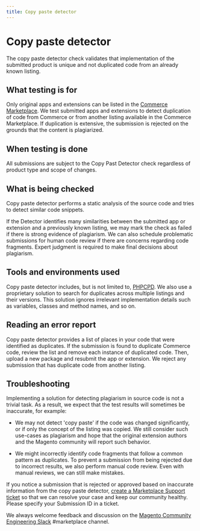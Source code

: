 ```yaml
---
title: Copy paste detector
---
```


# Copy paste detector

The copy paste detector check validates that implementation of the submitted product is unique and not duplicated code from an already known listing.

## What testing is for

Only original apps and extensions can be listed in the [Commerce Marketplace](https://marketplace.magento.com). We test submitted apps and extensions to detect duplication of code from Commerce or from another listing available in the Commerce Marketplace. If duplication is extensive, the submission is rejected on the grounds that the content is plagiarized.

## When testing is done

All submissions are subject to the Copy Past Detector check regardless of product type and scope of changes.

## What is being checked

Copy paste detector performs a static analysis of the source code and tries to detect similar code snippets.

If the Detector identifies many similarities between the submitted app or extension and a previously known listing, we may mark the check as failed if there is strong evidence of plagiarism. We can also schedule problematic submissions for human code review if there are concerns regarding code fragments. Expert judgment is required to make final decisions about plagiarism.

## Tools and environments used

Copy paste detector includes, but is not limited to, [PHPCPD](https://github.com/sebastianbergmann/phpcpd). We also use a proprietary solution to search for duplicates across multiple listings and their versions. This solution ignores irrelevant implementation details such as variables, classes and method names, and so on.

## Reading an error report

Copy paste detector provides a list of places in your code that were identified as duplicates. If the submission is found to duplicate Commerce code, review the list and remove each instance of duplicated code. Then, upload a new package and resubmit the app or extension. We reject any submission that has duplicate code from another listing.

## Troubleshooting

Implementing a solution for detecting plagiarism in source code is not a trivial task. As a result, we expect that the test results will sometimes be inaccurate, for example:

-  We may not detect 'copy paste' if the code was changed significantly, or if only the concept of the listing was copied. We still consider such use-cases as plagiarism and hope that the original extension authors and the Magento community will report such behavior.

-  We might incorrectly identify code fragments that follow a common pattern as duplicates.  To prevent a submission from being rejected due to incorrect results, we also perform manual code review. Even with manual reviews, we can still make mistakes.

If you notice a submission that is rejected or approved based on inaccurate information from the copy paste detector, [create a Marketplace Support ticket](https://marketplacesupport.magento.com/hc/en-us) so that we can resolve your case and keep our community healthy. Please specify your Submission ID in a ticket.

We always welcome feedback and discussion on the [Magento Community Engineering Slack](https://magentocommeng.slack.com/archives/C7SL5CGDN) #marketplace channel.
